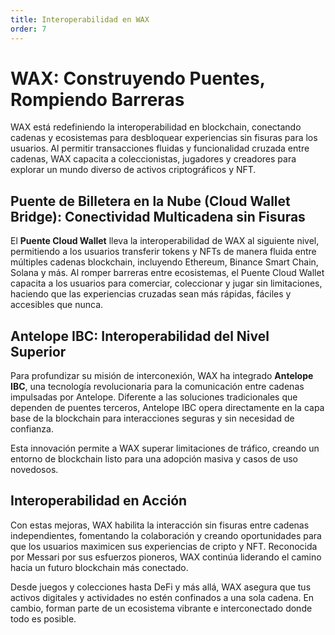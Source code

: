 ```yaml
---
title: Interoperabilidad en WAX
order: 7
---
```


# WAX: Construyendo Puentes, Rompiendo Barreras

WAX está redefiniendo la interoperabilidad en blockchain, conectando cadenas y ecosistemas para desbloquear experiencias sin fisuras para los usuarios. Al permitir transacciones fluidas y funcionalidad cruzada entre cadenas, WAX capacita a coleccionistas, jugadores y creadores para explorar un mundo diverso de activos criptográficos y NFT.

## Puente de Billetera en la Nube (Cloud Wallet Bridge): Conectividad Multicadena sin Fisuras

El **Puente Cloud Wallet** lleva la interoperabilidad de WAX al siguiente nivel, permitiendo a los usuarios transferir tokens y NFTs de manera fluida entre múltiples cadenas blockchain, incluyendo Ethereum, Binance Smart Chain, Solana y más. Al romper barreras entre ecosistemas, el Puente Cloud Wallet capacita a los usuarios para comerciar, coleccionar y jugar sin limitaciones, haciendo que las experiencias cruzadas sean más rápidas, fáciles y accesibles que nunca.

## Antelope IBC: Interoperabilidad del Nivel Superior

Para profundizar su misión de interconexión, WAX ha integrado **Antelope IBC**, una tecnología revolucionaria para la comunicación entre cadenas impulsadas por Antelope. Diferente a las soluciones tradicionales que dependen de puentes terceros, Antelope IBC opera directamente en la capa base de la blockchain para interacciones seguras y sin necesidad de confianza.

Esta innovación permite a WAX superar limitaciones de tráfico, creando un entorno de blockchain listo para una adopción masiva y casos de uso novedosos.

## Interoperabilidad en Acción

Con estas mejoras, WAX habilita la interacción sin fisuras entre cadenas independientes, fomentando la colaboración y creando oportunidades para que los usuarios maximicen sus experiencias de cripto y NFT. Reconocida por Messari por sus esfuerzos pioneros, WAX continúa liderando el camino hacia un futuro blockchain más conectado.

Desde juegos y colecciones hasta DeFi y más allá, WAX asegura que tus activos digitales y actividades no estén confinados a una sola cadena. En cambio, forman parte de un ecosistema vibrante e interconectado donde todo es posible.
